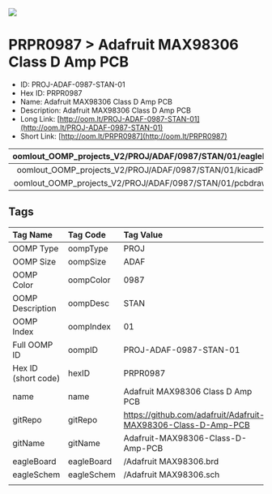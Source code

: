


  
![][im]
# PRPR0987 > Adafruit MAX98306 Class D Amp PCB

- ID: PROJ-ADAF-0987-STAN-01
- Hex ID: PRPR0987
- Name: Adafruit MAX98306 Class D Amp PCB
- Description: Adafruit MAX98306 Class D Amp PCB
- Long Link: [http://oom.lt/PROJ-ADAF-0987-STAN-01](http://oom.lt/PROJ-ADAF-0987-STAN-01)
- Short Link: [http://oom.lt/PRPR0987](http://oom.lt/PRPR0987)
  

|oomlout_OOMP_projects_V2/PROJ/ADAF/0987/STAN/01/eagleImage.png|oomlout_OOMP_projects_V2/PROJ/ADAF/0987/STAN/01/eagleSchemImage.png|oomlout_OOMP_projects_V2/PROJ/ADAF/0987/STAN/01/kicadPcb3dFront.png|oomlout_OOMP_projects_V2/PROJ/ADAF/0987/STAN/01/kicadPcb3dBack.png|
| :---: | :---: | :---: | :---: |
|oomlout_OOMP_projects_V2/PROJ/ADAF/0987/STAN/01/kicadPcb3d.png|oomlout_OOMP_projects_V2/PROJ/ADAF/0987/STAN/01/bomBack.png|oomlout_OOMP_projects_V2/PROJ/ADAF/0987/STAN/01/bomFront.png|oomlout_OOMP_projects_V2/PROJ/ADAF/0987/STAN/01/pcbdraw.svg|
|oomlout_OOMP_projects_V2/PROJ/ADAF/0987/STAN/01/pcbdrawBack.svg||||

## Tags
  

|Tag Name|Tag Code|Tag Value|
| :--- | :--- | :--- |
|OOMP Type|oompType|PROJ|
|OOMP Size|oompSize|ADAF|
|OOMP Color|oompColor|0987|
|OOMP Description|oompDesc|STAN|
|OOMP Index|oompIndex|01|
|Full OOMP ID|oompID|PROJ-ADAF-0987-STAN-01|
|Hex ID (short code)|hexID|PRPR0987|
|name|name|Adafruit MAX98306 Class D Amp PCB|
|gitRepo|gitRepo|https://github.com/adafruit/Adafruit-MAX98306-Class-D-Amp-PCB|
|gitName|gitName|Adafruit-MAX98306-Class-D-Amp-PCB|
|eagleBoard|eagleBoard|/Adafruit MAX98306.brd|
|eagleSchem|eagleSchem|/Adafruit MAX98306.sch|
||||



[im]: PROJ/ADAF/0987/STAN/01/kicadPcb3d_450.png
